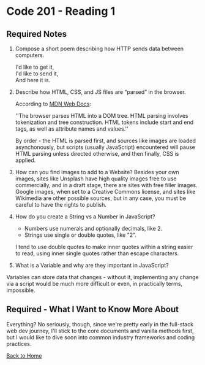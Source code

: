 # Code 201 - Reading 1

## Required Notes

1. Compose a short poem describing how HTTP sends data between computers.

    I'd like to get it,  
    I'd like to send it,  
    And here it is.

2. Describe how HTML, CSS, and JS files are “parsed” in the browser.  

    According to [MDN Web Docs](https://developer.mozilla.org/en-US/docs/Glossary/Parse):  

    ''The browser parses HTML into a DOM tree. HTML parsing involves tokenization and tree construction. HTML tokens include start and end tags, as well as attribute names and values.''

    By order - the HTML is parsed first, and sources like images are loaded asynchonously, but scripts (usually JavaScript) encountered will pause HTML parsing unless directed otherwise, and then finally, CSS is applied.

3. How can you find images to add to a Website?
    Besides your own images, sites like Unsplash have high quality images free to use commercially, and in a draft stage, there are sites with free filler images. Google images, when set to a Creative Commons license, and sites like Wikimedia are other possible sources, but in any case, you must be careful to have the rights to publish.

4. How do you create a String vs a Number in JavaScript?
    - Numbers use numerals and optionally decimals, like 2.
    - Strings use single or double quotes, like "2".

    I tend to use double quotes to make inner quotes within a string easier to read, using inner single quotes rather than escape characters.  

5. What is a Variable and why are they important in JavaScript?

Variables can store data that changes - without it, implementing any change via a script would be much more difficult or even, in practically terms, impossible.

## Required - What I Want to Know More About

Everything? No seriously, though, since we're pretty early in the full-stack web dev journey, I'll stick to the core documents and vanilla methods first, but I would like to dive soon into common industry frameworks and coding practices.  

[Back to Home](../index.md)
